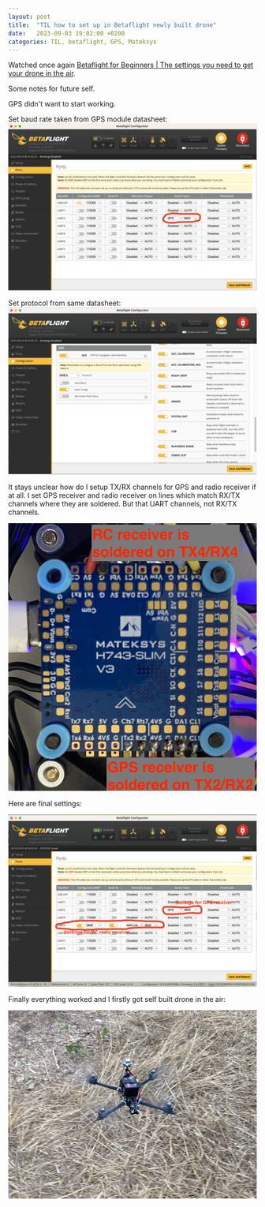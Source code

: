 ```yaml
---
layout: post
title:  "TIL how to set up in Betaflight newly built drone"
date:   2023-09-03 19:02:00 +0200
categories: TIL, betaflight, GPS, Mateksys
---
```

Watched once again [Betaflight for Beginners \| The settings you need to get your drone in the air](https://www.youtube.com/watch?v=iEo19JtVe1U).

Some notes for future self.

GPS didn't want to start working. 

Set baud rate taken from GPS module datasheet:
!["Set baud rate taken from GPS module datasheet"](/assets/images/Screenshot%202023-09-03%20at%2014.31.00%20betaflight%20configurator.png "Set baud rate taken from GPS module datasheet")

Set protocol from same datasheet:
![Set protocol from GPS module datasheet](/assets/images/Screenshot%202023-09-03%20at%2014.31.31%20betaflight%20configurator.png "Set protocol from GPS module datasheet")

It stays unclear how do I setup TX/RX channels for GPS and radio receiver if at all. I set GPS receiver and radio receiver on lines which match RX/TX channels where they are soldered. But that UART channels, not RX/TX channels.

![GPS receiver is soldered to RX/TX](/assets/images/IMG_9301%20matek%20flight%20controller.jpeg "GPS receiver is soldered to TX2/RX2")

Here are final settings:

![Final settings](/assets/images/Screenshot%202023-09-03%20at%2016.03.04%20betaflight%20configurator.png "Final settings")

Finally everything worked and I firstly got self built drone in the air:

![Self built drone in the air](/assets/images/IMG_9304%20the%20first%20fpv%20flying.jpeg "Self built drone in the air")
